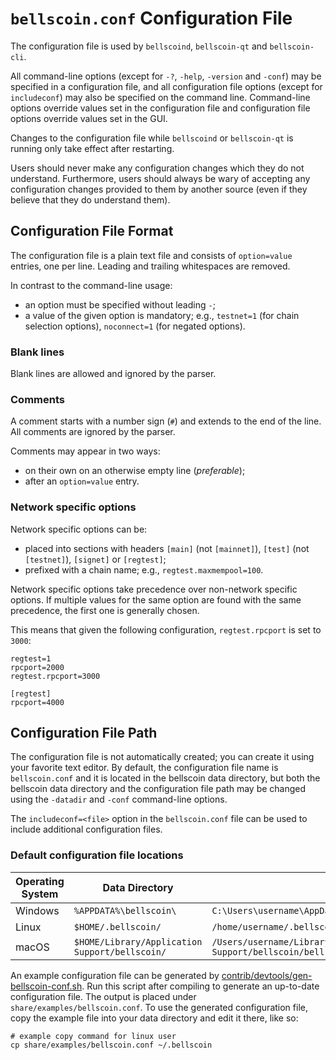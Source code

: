 # `bellscoin.conf` Configuration File

The configuration file is used by `bellscoind`, `bellscoin-qt` and `bellscoin-cli`.

All command-line options (except for `-?`, `-help`, `-version` and `-conf`) may be specified in a configuration file, and all configuration file options (except for `includeconf`) may also be specified on the command line. Command-line options override values set in the configuration file and configuration file options override values set in the GUI.

Changes to the configuration file while `bellscoind` or `bellscoin-qt` is running only take effect after restarting.

Users should never make any configuration changes which they do not understand. Furthermore, users should always be wary of accepting any configuration changes provided to them by another source (even if they believe that they do understand them).

## Configuration File Format

The configuration file is a plain text file and consists of `option=value` entries, one per line. Leading and trailing whitespaces are removed.

In contrast to the command-line usage:
- an option must be specified without leading `-`;
- a value of the given option is mandatory; e.g., `testnet=1` (for chain selection options), `noconnect=1` (for negated options).

### Blank lines

Blank lines are allowed and ignored by the parser.

### Comments

A comment starts with a number sign (`#`) and extends to the end of the line. All comments are ignored by the parser.

Comments may appear in two ways:
- on their own on an otherwise empty line (_preferable_);
- after an `option=value` entry.

### Network specific options

Network specific options can be:
- placed into sections with headers `[main]` (not `[mainnet]`), `[test]` (not `[testnet]`), `[signet]` or `[regtest]`;
- prefixed with a chain name; e.g., `regtest.maxmempool=100`.

Network specific options take precedence over non-network specific options.
If multiple values for the same option are found with the same precedence, the
first one is generally chosen.

This means that given the following configuration, `regtest.rpcport` is set to `3000`:

```
regtest=1
rpcport=2000
regtest.rpcport=3000

[regtest]
rpcport=4000
```

## Configuration File Path

The configuration file is not automatically created; you can create it using your favorite text editor. By default, the configuration file name is `bellscoin.conf` and it is located in the bellscoin data directory, but both the bellscoin data directory and the configuration file path may be changed using the `-datadir` and `-conf` command-line options.

The `includeconf=<file>` option in the `bellscoin.conf` file can be used to include additional configuration files.

### Default configuration file locations

Operating System | Data Directory | Example Path
-- | -- | --
Windows | `%APPDATA%\bellscoin\` | `C:\Users\username\AppData\Roaming\bellscoin\bellscoin.conf`
Linux | `$HOME/.bellscoin/` | `/home/username/.bellscoin/bellscoin.conf`
macOS | `$HOME/Library/Application Support/bellscoin/` | `/Users/username/Library/Application Support/bellscoin/bellscoin.conf`

An example configuration file can be generated by [contrib/devtools/gen-bellscoin-conf.sh](../contrib/devtools/gen-bellscoin-conf.sh).
Run this script after compiling to generate an up-to-date configuration file.
The output is placed under `share/examples/bellscoin.conf`.
To use the generated configuration file, copy the example file into your data directory and edit it there, like so:

```
# example copy command for linux user
cp share/examples/bellscoin.conf ~/.bellscoin
```
